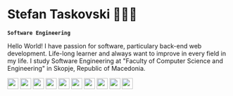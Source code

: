 # Stefan Taskovski 👨🏻‍💻

**`Software Engineering`**

Hello World! I have passion for software, particulary back-end web development. Life-long learner and always want to improve in every field in my life. I study Software Engineering at "Faculty of Computer Science and Engineering" in Skopje, Republic of Macedonia.

<div>
  <div class="images" style="display: inline-block;">
      <img src="https://cdn.jsdelivr.net/gh/devicons/devicon@latest/icons/android/android-original.svg" style="width: 25px; height: 25px;" />
      <img src="https://cdn.jsdelivr.net/gh/devicons/devicon@latest/icons/androidstudio/androidstudio-original.svg" style="width: 25px; height: 25px;" />
      <img src="https://cdn.jsdelivr.net/gh/devicons/devicon@latest/icons/kotlin/kotlin-original.svg" style="width: 25px; height: 25px;" />
      <img src="https://cdn.jsdelivr.net/gh/devicons/devicon@latest/icons/java/java-original-wordmark.svg" style="width: 25px; height: 25px;" />
      <img src="https://cdn.jsdelivr.net/gh/devicons/devicon@latest/icons/spring/spring-original.svg" style="width: 25px; height: 25px;" />
      <img src="https://cdn.jsdelivr.net/gh/devicons/devicon@latest/icons/angular/angular-original.svg" style="width: 25px; height: 25px;" />
      <img src="https://cdn.jsdelivr.net/gh/devicons/devicon/icons/javascript/javascript-original.svg" style="width: 25px; height: 25px;"/>
      <img src="https://cdn.jsdelivr.net/gh/devicons/devicon@latest/icons/intellij/intellij-original.svg" style="width: 25px; height: 25px;" />
      <img src="https://cdn.jsdelivr.net/gh/devicons/devicon@latest/icons/docker/docker-original.svg" style="width: 25px; height: 25px;" />
      <img src="https://cdn.jsdelivr.net/gh/devicons/devicon@latest/icons/bash/bash-original.svg" style="width: 25px; height: 25px;" />
  </div>
</div>

<!--
**stef03codes/stef03codes** is a ✨ _special_ ✨ repository because its `README.md` (this file) appears on your GitHub profile.

Here are some ideas to get you started:

- 🔭 I’m currently working on ...
- 🌱 I’m currently learning ...
- 👯 I’m looking to collaborate on ...
- 🤔 I’m looking for help with ...
- 💬 Ask me about ...
- 📫 How to reach me: ...
- 😄 Pronouns: ...
- ⚡ Fun fact: ...
-->
